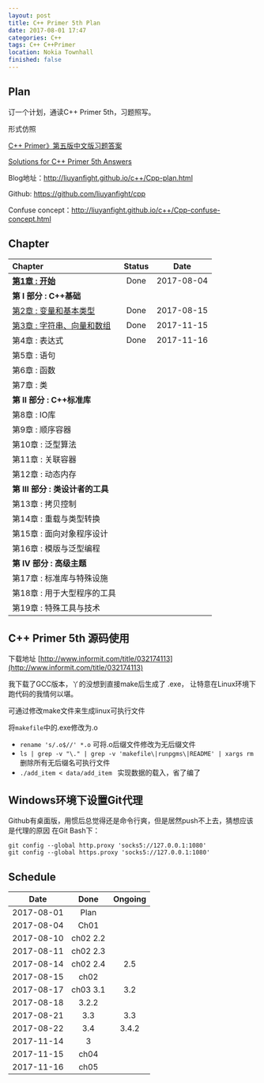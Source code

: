 ```yaml
---
layout: post
title: C++ Primer 5th Plan
date: 2017-08-01 17:47
categories: C++ 
tags: C++ C++Primer
location: Nokia Townhall
finished: false
---
```


## Plan

订一个计划，通读C++ Primer 5th，习题照写。

形式仿照

[C++ Primer》第五版中文版习题答案](https://github.com/huangmingchuan/Cpp_Primer_Answers)

[Solutions for C++ Primer 5th Answers](https://github.com/pezy/CppPrimer)

Blog地址：http://liuyanfight.github.io/c++/Cpp-plan.html

Github: https://github.com/liuyanfight/cpp

Confuse concept：http://liuyanfight.github.io/c++/Cpp-confuse-concept.html

## Chapter

| Chapter                                  |  Status  |    Date    |
| :--------------------------------------- | :------: | :--------: |
| **[第1章 : 开始](http://liuyanfight.github.io/c++/Cpp-ch01.html)** | Done | 2017-08-04 |
| **第 I 部分 : C++基础**                       |          |            |
| [第2章 : 变量和基本类型](http://liuyanfight.github.io/c++/Cpp-ch02.html) | Done | 2017-08-15 |
| [第3章 : 字符串、向量和数组](http://liuyanfight.github.io/c++/Cpp-ch03.html) | Done  | 2017-11-15  |
| 第4章 : 表达式                                |    Done      |     2017-11-16       |
| 第5章 : 语句                                 |          |            |
| 第6章 : 函数                                 |          |            |
| 第7章 : 类                                  |          |            |
| **第 II 部分 : C++标准库**                     |          |            |
| 第8章 : IO库                                |          |            |
| 第9章 : 顺序容器                               |          |            |
| 第10章 : 泛型算法                              |          |            |
| 第11章 : 关联容器                              |          |            |
| 第12章 : 动态内存                              |          |            |
| **第 III 部分 : 类设计者的工具**                   |          |            |
| 第13章 : 拷贝控制                              |          |            |
| 第14章 : 重载与类型转换                           |          |            |
| 第15章 : 面向对象程序设计                          |          |            |
| 第16章 : 模版与泛型编程                           |          |            |
| **第 IV 部分 : 高级主题**                       |          |            |
| 第17章 : 标准库与特殊设施                          |          |            |
| 第18章 : 用于大型程序的工具                         |          |            |
| 第19章 : 特殊工具与技术                           |          |            |



## C++ Primer 5th 源码使用

下载地址 [http://www.informit.com/title/032174113](http://www.informit.com/title/032174113) 

我下载了GCC版本，丫的没想到直接make后生成了 .exe， 让特意在Linux环境下跑代码的我情何以堪。

可通过修改make文件来生成linux可执行文件

将`makefile`中的.exe修改为.o

- `rename 's/.o$//' *.o` 可将.o后缀文件修改为无后缀文件
- ``ls | grep -v "\." | grep -v 'makefile\|runpgms\|README' | xargs rm`` 删除所有无后缀名可执行文件
- `./add_item < data/add_item ` 实现数据的载入，省了编了 

## Windows环境下设置Git代理
Github有桌面版，用惯后总觉得还是命令行爽，但是居然push不上去，猜想应该是代理的原因
在Git Bash下：

`git config --global http.proxy 'socks5://127.0.0.1:1080'`  
`git config --global https.proxy 'socks5://127.0.0.1:1080'`



## Schedule

|    Date    |   Done   | Ongoing |
| :--------: | :------: | :-----: |
| 2017-08-01 |   Plan   |         |
| 2017-08-04 |   Ch01   |         |
| 2017-08-10 | ch02 2.2 |         |
| 2017-08-11 | ch02 2.3 |         |
| 2017-08-14 | ch02 2.4 |   2.5   |
| 2017-08-15 |   ch02   |         |
| 2017-08-17 | ch03 3.1 |   3.2   |
| 2017-08-18 |  3.2.2   |         |
| 2017-08-21 |   3.3    |   3.3   |
| 2017-08-22 |   3.4    |  3.4.2  |
| 2017-11-14 |   3      |         |
| 2017-11-15 |   ch04   |         |
| 2017-11-16 |   ch05   |         |
